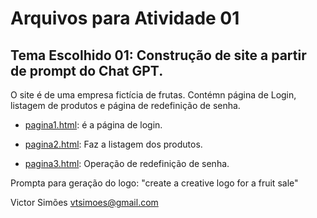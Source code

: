 # Arquivos para Atividade 01
## Tema Escolhido 01: Construção de site a partir de prompt do Chat GPT.

O site é de uma empresa fictícia de frutas. Contémn página de Login, listagem de produtos e página de redefinição de senha.

* [pagina1.html](pagina1.html): é a página de login.

* [pagina2.html](pagina2.html): Faz a listagem dos produtos.

* [pagina3.html](pagina3.html): Operação de redefinição de senha.

Prompta para geração do logo: "create a creative logo for a fruit sale"

Victor Simões
vtsimoes@gmail.com

